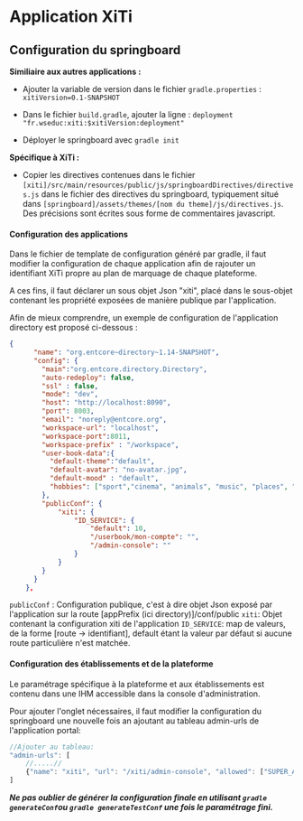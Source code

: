 Application XiTi
================

## 

## Configuration du springboard

**Similiaire aux autres applications :**

- Ajouter la variable de version dans le fichier `gradle.properties` :
`xitiVersion=0.1-SNAPSHOT`

- Dans le fichier `build.gradle`, ajouter la ligne :
`deployment "fr.wseduc:xiti:$xitiVersion:deployment"`

- Déployer le springboard avec `gradle init`

**Spécifique à XiTi :**

- Copier les directives contenues dans le fichier  `[xiti]/src/main/resources/public/js/springboardDirectives/directives.js` dans le fichier des directives du springboard, typiquement situé dans `[springboard]/assets/themes/[nom du theme]/js/directives.js`. Des précisions sont écrites sous forme de commentaires javascript.

#### Configuration des applications

Dans le fichier de template de configuration généré par gradle, il faut modifier la configuration de chaque application afin de rajouter un identifiant XiTi propre au plan de marquage de chaque plateforme.

A ces fins, il faut déclarer un sous objet Json "xiti", placé dans le sous-objet contenant les propriété exposées de manière publique par l'application.

Afin de mieux comprendre, un exemple de configuration de l'application directory est proposé ci-dessous :

```json
{
      "name": "org.entcore~directory~1.14-SNAPSHOT",
      "config": {
        "main":"org.entcore.directory.Directory",
        "auto-redeploy": false,
        "ssl" : false,
        "mode": "dev",
        "host": "http://localhost:8090",
        "port": 8003,
        "email": "noreply@entcore.org",
        "workspace-url": "localhost",
        "workspace-port":8011,
        "workspace-prefix" : "/workspace",
        "user-book-data":{
          "default-theme":"default",
          "default-avatar": "no-avatar.jpg",
          "default-mood" : "default",
          "hobbies": ["sport","cinema", "animals", "music", "places", "books"]
        },
        "publicConf": {
            "xiti": {
                "ID_SERVICE": {
                    "default": 10,
                    "/userbook/mon-compte": "",
                    "/admin-console": ""
                }
            }
        }
      }
    },
```

`publicConf` : Configuration publique, c'est à dire objet Json exposé par l'application sur la route [appPrefix (ici directory)]/conf/public
`xiti`: Objet contenant la configuration xiti de l'application
`ID_SERVICE`: map de valeurs, de la forme [route -> identifiant], default étant la valeur par défaut si aucune route particulière n'est matchée.

#### Configuration des établissements et de la plateforme

Le paramétrage spécifique à la plateforme et aux établissements est contenu dans une IHM accessible dans la console d'administration.

Pour ajouter l'onglet nécessaires, il faut modifier la configuration du springboard une nouvelle fois an ajoutant au tableau admin-urls de l'application portal:

```javascript
//Ajouter au tableau:
"admin-urls": [
	//.....//
	{"name": "xiti", "url": "/xiti/admin-console", "allowed": ["SUPER_ADMIN"]}
]
```

<em>**Ne pas oublier de générer la configuration finale en utilisant `gradle generateConf`ou `gradle generateTestConf` une fois le paramétrage fini.**</em>
